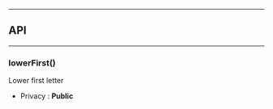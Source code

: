 


-----------------------------
## API
-----------------------------

### lowerFirst()
Lower first letter
- Privacy : **Public**





